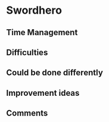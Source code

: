 # Swordhero

## Time Management

## Difficulties

## Could be done differently

## Improvement ideas

## Comments
